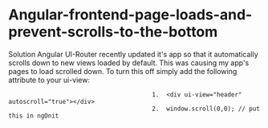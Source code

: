 # Angular-frontend-page-loads-and-prevent-scrolls-to-the-bottom





Solution
Angular UI-Router recently updated it's app so that it automatically scrolls down to new views loaded by default. This was causing my app's pages to load scrolled down. To turn this off simply add the following attribute to your ui-view:

                                            1.  <div ui-view="header" autoscroll="true"></div>
                                            2.  window.scroll(0,0); // put this in ngOnit
                                              
                                              
